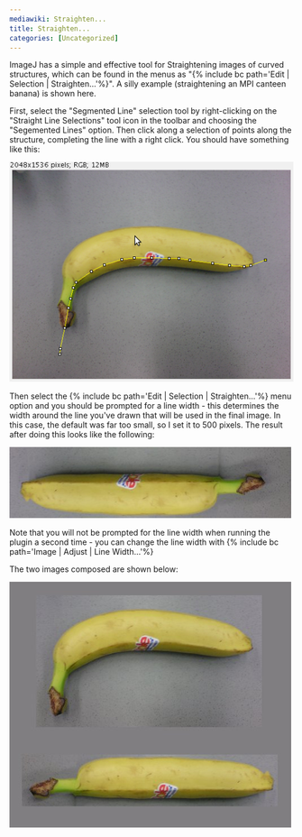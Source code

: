 ```yaml
---
mediawiki: Straighten...
title: Straighten...
categories: [Uncategorized]
---
```


ImageJ has a simple and effective tool for Straightening images of curved structures, which can be found in the menus as "{% include bc path='Edit | Selection | Straighten...'%}". A silly example (straightening an MPI canteen banana) is shown here.

First, select the "Segmented Line" selection tool by right-clicking on the "Straight Line Selections" tool icon in the toolbar and choosing the "Segemented Lines" option. Then click along a selection of points along the structure, completing the line with a right click. You should have something like this:

![The original banana with a segmented line selection](/media/plugins/tutorial-banana-selection.png)

Then select the {% include bc path='Edit | Selection | Straighten...'%} menu option and you should be prompted for a line width - this determines the width around the line you've drawn that will be used in the final image. In this case, the default was far too small, so I set it to 500 pixels. The result after doing this looks like the following:

![The result of running the Straighten plugin](/media/plugins/tutorial-banana-straightened.jpg)

Note that you will not be prompted for the line width when running the plugin a second time - you can change the line width with {% include bc path='Image | Adjust | Line Width...'%}

The two images composed are shown below:

![The original banana and the straightened version](/media/plugins/tutorial-bananas-result.jpg)


